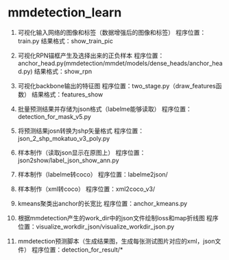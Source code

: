 # mmdetection_learn
1. 可视化输入网络的图像和标签（数据增强后的图像和标签）
程序位置：train.py
结果格式：show_train_pic

2. 可视化RPN锚框产生及选择出来的正负样本
程序位置：anchor_head.py(mmdetection/mmdet/models/dense_heads/anchor_head.py)
结果格式：show_rpn

3. 可视化backbone输出的特征图
程序位置：two_stage.py（draw_features函数）
结果格式：features_show

4. 批量预测结果并存储为json格式（labelme能够读取）
程序位置：detection_for_mask_v5.py

5. 将预测结果josn转换为shp矢量格式
程序位置：json_2_shp_mokatuo_v3_poly.py

6. 样本制作（读取json显示在原图上）
程序位置：json2show/label_json_show_ann.py

7. 样本制作（labelme转coco）
程序位置：labelme2json/

8. 样本制作（xml转coco）
程序位置：xml2coco_v3/

9. kmeans聚类出anchor的长宽比
程序位置：anchor_kmeans.py

10. 根据mmdetection产生的work_dir中的json文件绘制loss和map折线图
程序位置：visualize_workdir_json/visualize_workdir_json.py

11. mmdetection预测脚本（生成结果图，生成每张测试图片对应的xml，json文件）
程序位置：detection_for_result/*
